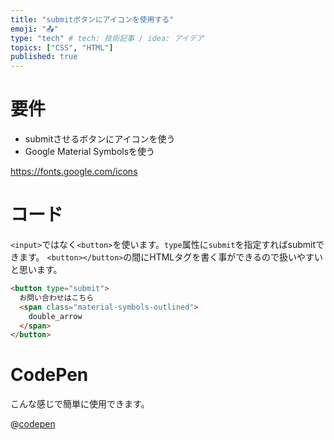 ```yaml
---
title: "submitボタンにアイコンを使用する"
emoji: "📤"
type: "tech" # tech: 技術記事 / idea: アイデア
topics: ["CSS", "HTML"]
published: true
---
```


# 要件
- submitさせるボタンにアイコンを使う
- Google Material Symbolsを使う

https://fonts.google.com/icons


# コード

`<input>`ではなく`<button>`を使います。`type`属性に`submit`を指定すればsubmitできます。
`<button></button>`の間にHTMLタグを書く事ができるので扱いやすいと思います。

```html
<button type="submit">
  お問い合わせはこちら
  <span class="material-symbols-outlined">
    double_arrow
  </span>
</button>
```

# CodePen

こんな感じで簡単に使用できます。

@[codepen](https://codepen.io/kotaro-jp/pen/NWYGyLE)

